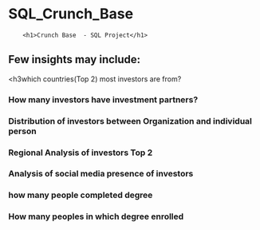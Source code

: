 # SQL_Crunch_Base



        <h1>Crunch Base  - SQL Project</h1>
<h2>Few insights may include:</h2>

<h3which countries(Top 2) most investors are from?</h>






<h3>How many investors have investment partners?</h3>







<h3>Distribution of investors between Organization and individual person</h3>







<h3>Regional Analysis of investors Top 2 </h3>



<h3>Analysis of social media presence of investors</h3>




<h3>how  many people completed  degree</h3>



<h3>How many peoples in which degree enrolled</h3>







